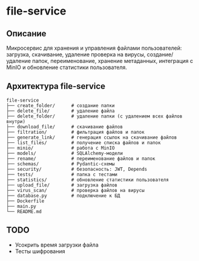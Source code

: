 # file-service

## Описание
Микросервис для хранения и управления файлами пользователей: загрузка, скачивание, удаление проверка на вирусы, создание/удаление папок, переименование, хранение метаданных, интеграция с MinIO и обновление статистики пользователя.

## Архитектура file-service
```
file-service
├── create_folder/      # создание папки
├── delete_file/        # удаление файла
├── delete_folder/      # удаление папки (с удалением всех файлов внутри)
├── download_file/      # скачивание файлов
├── filtration/         # фильтрация файлов и папок
├── generate_link/      # генерация ссылок на скачивание файлов
├── list_files/         # получение списка файлов и папок
├── minio/              # работа с MinIO
├── models/             # SQLAlchemy-модели
├── rename/             # переименование файлов и папок
├── schemas/            # Pydantic-схемы
├── security/           # безопасность: JWT, Depends
├── tests/              # папка с тестами
├── statistics/         # обновление статистики пользователя
├── upload_file/        # загрузка файлов
├── virus_scan/         # проверка файлов на вирусы
├── database.py         # подключение к БД
├── Dockerfile
├── main.py
└── README.md
```

## TODO
- Усокрить время загрузки файла
- Тесты шифрования
